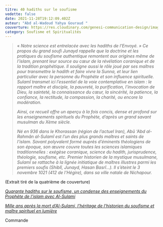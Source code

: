 ```yaml
---
titre: 40 hadiths sur le soufisme
vedette: false
date: 2021-11-28T19:12:09.402Z
auteur: "Abd al-Wadoud Yahya Gouraud "
couverture: https://res.cloudinary.com/genesi-communication-design/image/upload/v1633727024/40_hadiths_sur_le_soufisme_hap8qc.png
category: Soufisme et Spiritualités
---
```

> «&nbsp;*Notre science est entrelacée avec les hadiths de l’Envoyé.*&nbsp;*» Ce propos du grand soufi Junayd rappelle que la doctrine et les pratiques du soufisme authentique remontent aux origines même de l’islam, prenant leur source au cœur de la révélation coranique et de la tradition prophétique. Il souligne aussi le rôle joué par ses maîtres pour transmettre le hadith et faire vivre la Sunna, et leur lien particulier avec la personne du Prophète et son influence spirituelle. Sulamî transmet ici l’essentiel de la voie contemplative en islam*&nbsp;*: le rapport maître et disciple, la pauvreté, la purification, l’invocation de Dieu, la sainteté, la connaissance du cœur, la sincérité, la patience, la confiance, la rectitude, la compassion, la charité, ou encore la modération.*
>
> *Ainsi, ce recueil offre un aperçu à la fois concis, dense et profond sur les enseignements spirituels du Prophète, d’après un grand savant musulman du Xème siècle.*
>
> *Né en 936 dans le Khorassan (région de l’actuel Iran), Abû ‘Abd al-Rahmân al-Sulamî est l’un des plus grands maîtres et saints de l’islam. Savant polyvalent formé auprès d’éminents théologiens de son époque, son œuvre couvre toutes les sciences islamiques traditionnelles&nbsp;: exégèse coranique, science du hadith, jurisprudence, théologie, soufisme, etc. Premier historien de la mystique musulmane, Sulamî se rattache à la lignée initiatique de maîtres illustres parmi les premiers soufis (Shiblî, Junayd, Hasan Basrî...). Il s’éteint le 3 novembre 1021 (412 de l’Hégire), dans sa ville natale de Nichapour.*

(Extrait tiré de la quatrième de couverture)

*[Quarante hadiths sur le soufisme, un condense des enseignements du Prophète de l’islam avec Al-Sulami](https://www.saphirnews.com/Quarante-hadiths-sur-le-soufisme-un-condense-des-enseignements-du-Prophete-de-l-islam-avec-Al-Sulami_a28516.html)*

*[Mille ans après la mort d’Al-Sulami, l’héritage de l’historien du soufisme et maître spirituel en lumière](https://www.saphirnews.com/Mille-ans-apres-la-mort-d-Al-Sulami-l-heritage-de-l-historien-du-soufisme-et-maitre-spirituel-en-lumiere_a28517.html)*

Commande